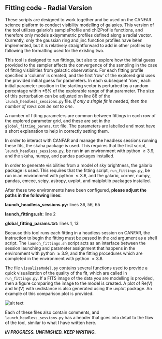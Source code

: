 ## Fitting code - Radial Version

These scripts are designed to work together and be used on the CANFAR science platform to conduct visibility modelling of galaxies. This version of the tool utilizes galario's sampleProfile and chi2Profile functions, and therefore only models axisymmetric profiles defined along a radial vector. Currently, only the gaussian ring and jinc function profiles have been implemented, but it is relatively straightforward to add in other profiles by following the formatting used for the existing two. 

This tool is designed to run fittings, but also to explore how the initial guess provided to the sampler affects the convergence of the sampling in the case of fitting visibilities from galactic observations. For each fitting profile specified a 'column' is created, and the first 'row' of the explored grid uses the provided initial guess for parameters. In each subsequent 'row', each initial parameter position in the starting vector is perturbed by a random percentage within $\pm 5$% of the explorable range of that parameter. The size of this perturbation can be adjusted on line 88 of the `launch_headless_sessions.py` file. _If only a single fit is needed, then the number of rows can be set to one_. 

A number of fitting parameters are common between fittings in each row of the explored parameter grid, and these are set in the `global_fitting_params.txt` file. The parameters are labelled and most have a short explanation to help in correctly setting them. 

In order to interact with CANFAR and manage the headless sessions running these fits, the skaha package is used. This requires that the first script, `launch_headless_sessions.py`, be run in an environment with python $\geq 3.9$, and the skaha, numpy, and pandas packages installed. 

In order to generate visibilities from a model of sky brightness, the galario package is used. This requires that the fitting script, `run_fittings.py`, be run in an environment with python $\leq 3.8$, and the galario, corner, numpy, pandas, emcee, scipy, astropy, uvplot, and matplotlib packages installed. 

After these two environments have been configured, **please adjust the paths in the following lines**:

**launch_headless_sessions.py:** lines 36, 56, 65

**launch_fittings.sh:** line 2 

**global_fitting_params.txt:** lines 1, 13

Because this tool runs each fitting in a headless session on CANFAR, the instruction to begin the fitting must be passed in the `cmd` argument as a shell script. The `launch_fittings.sh` script acts as an interface between the session launching and parameter assignment that happens in the environment with python $\geq 3.9$, and the fitting procedures which are completed in the environment with python $=3.8$.

The file `visualizeModel.py` contains several functions used to provide a quick visualization of the quality of the fit, which are called in `run_fittings.py`. If a FITS image of the data you are modelling is provided, then a figure comparing the image to the model is created. A plot of Re(V) and Im(V) with uvdistance is also generated using the uvplot package. An example of this comparison plot is provided. 

![alt text](https://github.com/emcarver/ALMA-Galaxy-Visibility-Modelling/edit/main/radial_version/example_plot.png "Example of the image to model comparison plot")

Each of these files also contain comments, and `launch_headless_sessions.py` has a header that goes into detail to the flow of the tool, similar to what I have written here. 

***IN PROGRESS. UNFINISHED. KEEP WRITING.*** 

